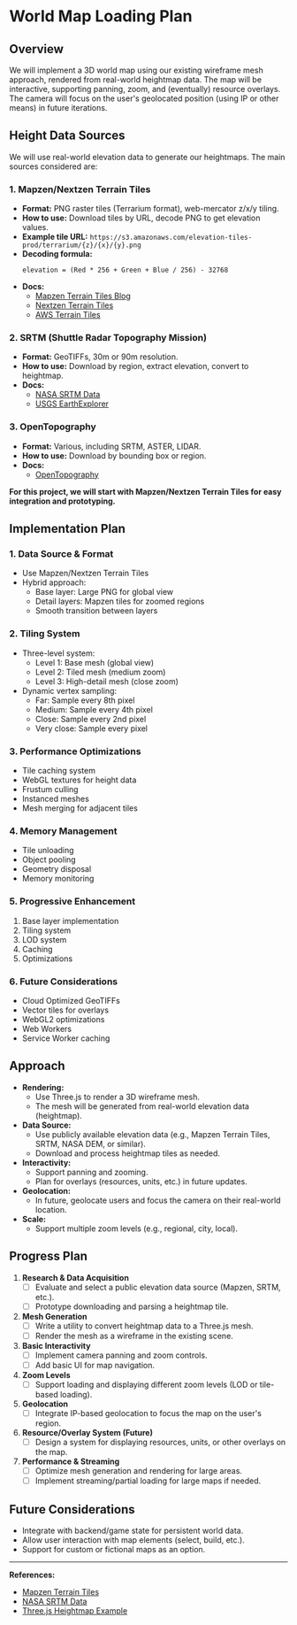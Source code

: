 # World Map Loading Plan

## Overview
We will implement a 3D world map using our existing wireframe mesh approach, rendered from real-world heightmap data. The map will be interactive, supporting panning, zoom, and (eventually) resource overlays. The camera will focus on the user's geolocated position (using IP or other means) in future iterations.

## Height Data Sources
We will use real-world elevation data to generate our heightmaps. The main sources considered are:

### 1. Mapzen/Nextzen Terrain Tiles
- **Format:** PNG raster tiles (Terrarium format), web-mercator z/x/y tiling.
- **How to use:** Download tiles by URL, decode PNG to get elevation values.
- **Example tile URL:**
  `https://s3.amazonaws.com/elevation-tiles-prod/terrarium/{z}/{x}/{y}.png`
- **Decoding formula:**
  ```
  elevation = (Red * 256 + Green + Blue / 256) - 32768
  ```
- **Docs:**
  - [Mapzen Terrain Tiles Blog](https://www.mapzen.com/blog/elevation/)
  - [Nextzen Terrain Tiles](https://github.com/tilezen/joerd/blob/master/docs/terrain.md)
  - [AWS Terrain Tiles](https://registry.opendata.aws/terrain-tiles/)

### 2. SRTM (Shuttle Radar Topography Mission)
- **Format:** GeoTIFFs, 30m or 90m resolution.
- **How to use:** Download by region, extract elevation, convert to heightmap.
- **Docs:**
  - [NASA SRTM Data](https://www2.jpl.nasa.gov/srtm/)
  - [USGS EarthExplorer](https://earthexplorer.usgs.gov/)

### 3. OpenTopography
- **Format:** Various, including SRTM, ASTER, LIDAR.
- **How to use:** Download by bounding box or region.
- **Docs:**
  - [OpenTopography](https://opentopography.org/)

**For this project, we will start with Mapzen/Nextzen Terrain Tiles for easy integration and prototyping.**

## Implementation Plan

### 1. Data Source & Format
- Use Mapzen/Nextzen Terrain Tiles
- Hybrid approach:
  - Base layer: Large PNG for global view
  - Detail layers: Mapzen tiles for zoomed regions
  - Smooth transition between layers

### 2. Tiling System
- Three-level system:
  - Level 1: Base mesh (global view)
  - Level 2: Tiled mesh (medium zoom)
  - Level 3: High-detail mesh (close zoom)
- Dynamic vertex sampling:
  - Far: Sample every 8th pixel
  - Medium: Sample every 4th pixel
  - Close: Sample every 2nd pixel
  - Very close: Sample every pixel

### 3. Performance Optimizations
- Tile caching system
- WebGL textures for height data
- Frustum culling
- Instanced meshes
- Mesh merging for adjacent tiles

### 4. Memory Management
- Tile unloading
- Object pooling
- Geometry disposal
- Memory monitoring

### 5. Progressive Enhancement
1. Base layer implementation
2. Tiling system
3. LOD system
4. Caching
5. Optimizations

### 6. Future Considerations
- Cloud Optimized GeoTIFFs
- Vector tiles for overlays
- WebGL2 optimizations
- Web Workers
- Service Worker caching

## Approach
- **Rendering:**
  - Use Three.js to render a 3D wireframe mesh.
  - The mesh will be generated from real-world elevation data (heightmap).
- **Data Source:**
  - Use publicly available elevation data (e.g., Mapzen Terrain Tiles, SRTM, NASA DEM, or similar).
  - Download and process heightmap tiles as needed.
- **Interactivity:**
  - Support panning and zooming.
  - Plan for overlays (resources, units, etc.) in future updates.
- **Geolocation:**
  - In future, geolocate users and focus the camera on their real-world location.
- **Scale:**
  - Support multiple zoom levels (e.g., regional, city, local).

## Progress Plan
1. **Research & Data Acquisition**
   - [ ] Evaluate and select a public elevation data source (Mapzen, SRTM, etc.).
   - [ ] Prototype downloading and parsing a heightmap tile.
2. **Mesh Generation**
   - [ ] Write a utility to convert heightmap data to a Three.js mesh.
   - [ ] Render the mesh as a wireframe in the existing scene.
3. **Basic Interactivity**
   - [ ] Implement camera panning and zoom controls.
   - [ ] Add basic UI for map navigation.
4. **Zoom Levels**
   - [ ] Support loading and displaying different zoom levels (LOD or tile-based loading).
5. **Geolocation**
   - [ ] Integrate IP-based geolocation to focus the map on the user's region.
6. **Resource/Overlay System (Future)**
   - [ ] Design a system for displaying resources, units, or other overlays on the map.
7. **Performance & Streaming**
   - [ ] Optimize mesh generation and rendering for large areas.
   - [ ] Implement streaming/partial loading for large maps if needed.

## Future Considerations
- Integrate with backend/game state for persistent world data.
- Allow user interaction with map elements (select, build, etc.).
- Support for custom or fictional maps as an option.

---

**References:**
- [Mapzen Terrain Tiles](https://www.mapzen.com/blog/elevation/)
- [NASA SRTM Data](https://www2.jpl.nasa.gov/srtm/)
- [Three.js Heightmap Example](https://threejs.org/examples/?q=terrain#webgl_geometry_terrain) 